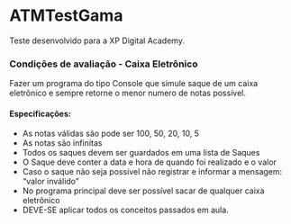 # ATMTestGama
Teste desenvolvido para a XP Digital Academy.

### Condições de avaliação - Caixa Eletrônico

Fazer um programa do tipo Console que simule saque de um caixa eletrônico e sempre retorne o menor numero de notas possível.

#### Especificações:

 - As notas válidas são pode ser 100, 50, 20, 10, 5
 - As notas são infinitas
 - Todos os saques devem ser guardados em uma lista de Saques
 - O Saque deve conter a data e hora de quando foi realizado e o valor
 - Caso o saque não seja possível não registrar e informar a mensagem: “valor inválido”
 - No programa principal deve ser possível sacar de qualquer caixa eletrônico
 - DEVE-SE aplicar todos os conceitos passados em aula.
